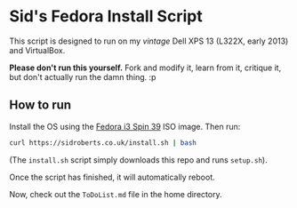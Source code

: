 # Sid's Fedora Install Script

This script is designed to run on my *vintage* Dell XPS 13 (L322X, early 2013) and VirtualBox.

**Please don't run this yourself.** Fork and modify it, learn from it, critique it, but don't actually run the damn thing. :p

## How to run

Install the OS using the [Fedora i3 Spin 39](https://fedoraproject.org/spins/i3/) ISO image.
Then run:

```bash
curl https://sidroberts.co.uk/install.sh | bash
```

(The `install.sh` script simply downloads this repo and runs `setup.sh`).

Once the script has finished, it will automatically reboot.

Now, check out the `ToDoList.md` file in the home directory.
